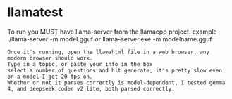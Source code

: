 # llamatest
To run you MUST have llama-server from the llamacpp project.
example
    ./llama-server -m model.gguf
or
    llama-server.exe -m modelname.gguf

    Once it's running, open the llamahtml file in a web browser, any modern browser should work.
    Type in a topic, or paste your info in the box
    select a number of questions and hit generate, it's pretty slow even on a model I get 20 tps on.
    Whether or not it parses correctly is model-dependent, I tested gemma 4, and deepseek coder v2 lite, both parsed correctly.

